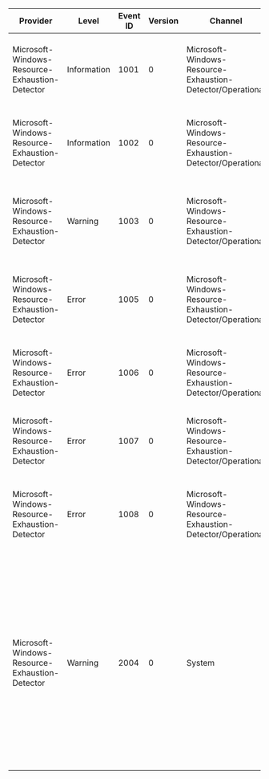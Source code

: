 Provider                                        |  Level        |  Event ID  |  Version  |  Channel                                                     |  Task                                  |  Opcode                                                           |  Keyword                                                                |  Message
------------------------------------------------|---------------|------------|-----------|--------------------------------------------------------------|----------------------------------------|-------------------------------------------------------------------|-------------------------------------------------------------------------|---------------------------------------------------------------------------------------------------------------------------------------------------------------------------------------------------------------------------------------------------------------------------------------------------------------------------------------------------------------------------------------------
Microsoft-Windows-Resource-Exhaustion-Detector  |  Information  |  1001      |  0        |  Microsoft-Windows-Resource-Exhaustion-Detector/Operational  |  Lifecycle Events                      |  Events logged when the resource exhaustion detector is started.  |  Events related to lifecycle of resource exhaustion detector.           |
Microsoft-Windows-Resource-Exhaustion-Detector  |  Information  |  1002      |  0        |  Microsoft-Windows-Resource-Exhaustion-Detector/Operational  |  Lifecycle Events                      |  Events logged when the resource exhaustion detector is stopped.  |  Events related to lifecycle of resource exhaustion detector.           |
Microsoft-Windows-Resource-Exhaustion-Detector  |  Warning      |  1003      |  0        |  Microsoft-Windows-Resource-Exhaustion-Detector/Operational  |  Resource Exhaustion Detection Events  |  Events logged when a problem is detected.                        |  Events related to exhaustion of system commit limit (virtual memory).  |  The Windows Resource Exhaustion Detector received a notification that the computer is low on virtual memory.
Microsoft-Windows-Resource-Exhaustion-Detector  |  Error        |  1005      |  0        |  Microsoft-Windows-Resource-Exhaustion-Detector/Operational  |  Lifecycle Events                      |  Events logged when the resource exhaustion detector is started.  |  Events related to lifecycle of resource exhaustion detector.           |  The Windows Resource Exhaustion Detector failed to start due to an error.
Microsoft-Windows-Resource-Exhaustion-Detector  |  Error        |  1006      |  0        |  Microsoft-Windows-Resource-Exhaustion-Detector/Operational  |  Lifecycle Events                      |  Events logged when the resource exhaustion detector is stopped.  |  Events related to lifecycle of resource exhaustion detector.           |  The Windows Resource Exhaustion Detector failed to stop due to an error.
Microsoft-Windows-Resource-Exhaustion-Detector  |  Error        |  1007      |  0        |  Microsoft-Windows-Resource-Exhaustion-Detector/Operational  |  Lifecycle Events                      |  Events logged after a memory allocation.                         |  Events related to lifecycle of resource exhaustion detector.           |  The Windows Resource Exhaustion Detector experienced a memory allocation failure.
Microsoft-Windows-Resource-Exhaustion-Detector  |  Error        |  1008      |  0        |  Microsoft-Windows-Resource-Exhaustion-Detector/Operational  |  Resource Exhaustion Diagnosis Events  |  Contains the results of the diagnosis.                           |  Events related to exhaustion of system commit limit (virtual memory).  |  Windows failed to diagnose a low virtual memory condition.
Microsoft-Windows-Resource-Exhaustion-Detector  |  Warning      |  2004      |  0        |  System                                                      |  Resource Exhaustion Diagnosis Events  |  Contains the results of the diagnosis.                           |  Events related to exhaustion of system commit limit (virtual memory).  |  Windows successfully diagnosed a low virtual memory condition. The following programs consumed the most virtual memory: {SystemCommitCharge}1 ({SystemCommitCharge}2) consumed {SystemCommitCharge}4 bytes, {SystemCommitCharge}8 ({SystemCommitCharge}9) consumed {ProcessCommitCharge}1 bytes, and {ProcessCommitCharge}5 ({ProcessCommitCharge}6) consumed {ProcessCommitCharge}8 bytes.